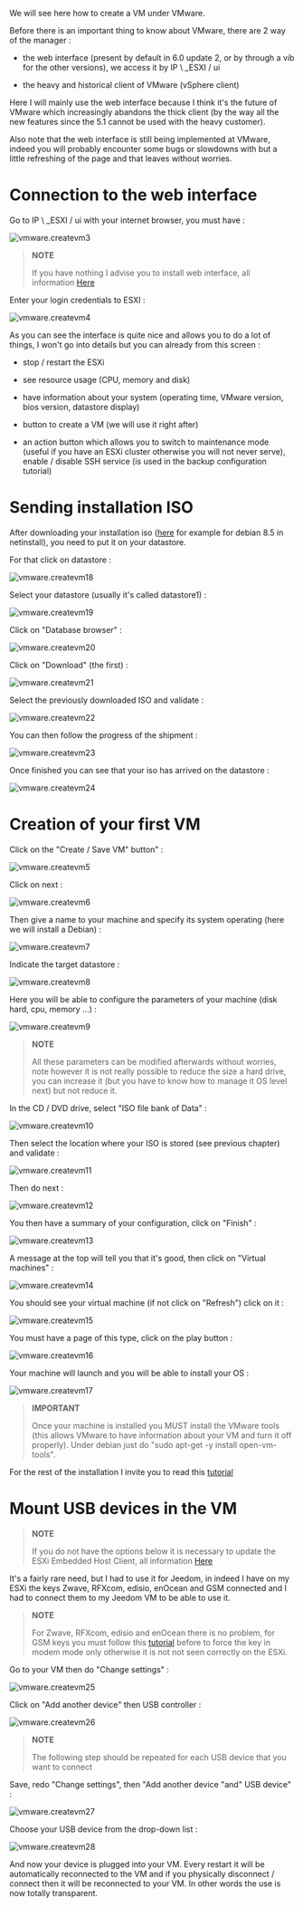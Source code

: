 We will see here how to create a VM under VMware.

Before there is an important thing to know about VMware, there are 2
way of the manager :

-   the web interface (present by default in 6.0 update 2, or by
    through a vib for the other versions), we access it by
    IP \ _ESXI / ui

-   the heavy and historical client of VMware (vSphere client)

Here I will mainly use the web interface because I think it's
the future of VMware which increasingly abandons the thick client
(by the way all the new features since the 5.1 cannot be used
with the heavy customer).

Also note that the web interface is still being implemented
at VMware, indeed you will probably encounter some bugs or
slowdowns with but a little refreshing of the page and that
leaves without worries.

Connection to the web interface 
===========================

Go to IP \ _ESXI / ui with your internet browser, you must have :

![vmware.createvm3](images/vmware.createvm3.PNG)

> **NOTE**
>
> If you have nothing I advise you to install
> web interface, all information
> [Here](https://doc.jeedom.com/en_US/howto/doc-howto-vmware.trucs_et_astuces.html)

Enter your login credentials to ESXI :

![vmware.createvm4](images/vmware.createvm4.PNG)

As you can see the interface is quite nice and allows you to
do a lot of things, I won't go into details but you
can already from this screen :

-   stop / restart the ESXi

-   see resource usage (CPU, memory and disk)

-   have information about your system (operating time,
    VMware version, bios version, datastore display)

-   button to create a VM (we will use it right after)

-   an action button which allows you to switch to maintenance mode
    (useful if you have an ESXi cluster otherwise you will not
    never serve), enable / disable SSH service (is used
    in the backup configuration tutorial)

Sending installation ISO 
=============================

After downloading your installation iso
([here](http://cdimage.debian.org/debian-cd/8.5.0/amd64/iso-cd/debian-8.5.0-amd64-netinst.iso)
for example for debian 8.5 in netinstall), you need to put it on
your datastore.

For that click on datastore :

![vmware.createvm18](images/vmware.createvm18.PNG)

Select your datastore (usually it's called datastore1) :

![vmware.createvm19](images/vmware.createvm19.PNG)

Click on "Database browser" :

![vmware.createvm20](images/vmware.createvm20.PNG)

Click on "Download" (the first) :

![vmware.createvm21](images/vmware.createvm21.PNG)

Select the previously downloaded ISO and validate :

![vmware.createvm22](images/vmware.createvm22.PNG)

You can then follow the progress of the shipment :

![vmware.createvm23](images/vmware.createvm23.PNG)

Once finished you can see that your iso has arrived on the
datastore :

![vmware.createvm24](images/vmware.createvm24.PNG)

Creation of your first VM 
=============================

Click on the "Create / Save VM" button" :

![vmware.createvm5](images/vmware.createvm5.PNG)

Click on next :

![vmware.createvm6](images/vmware.createvm6.PNG)

Then give a name to your machine and specify its system
operating (here we will install a Debian) :

![vmware.createvm7](images/vmware.createvm7.PNG)

Indicate the target datastore :

![vmware.createvm8](images/vmware.createvm8.PNG)

Here you will be able to configure the parameters of your machine (disk
hard, cpu, memory ...) :

![vmware.createvm9](images/vmware.createvm9.PNG)

> **NOTE**
>
> All these parameters can be modified afterwards without worries, note
> however it is not really possible to reduce the size
> a hard drive, you can increase it (but you have to know how to manage it
> OS level next) but not reduce it.

In the CD / DVD drive, select "ISO file bank of
Data" :

![vmware.createvm10](images/vmware.createvm10.PNG)

Then select the location where your ISO is stored (see
previous chapter) and validate :

![vmware.createvm11](images/vmware.createvm11.PNG)

Then do next :

![vmware.createvm12](images/vmware.createvm12.PNG)

You then have a summary of your configuration, click on
"Finish" :

![vmware.createvm13](images/vmware.createvm13.PNG)

A message at the top will tell you that it's good, then click on
"Virtual machines" :

![vmware.createvm14](images/vmware.createvm14.PNG)

You should see your virtual machine (if not click
on "Refresh") click on it :

![vmware.createvm15](images/vmware.createvm15.PNG)

You must have a page of this type, click on the play button :

![vmware.createvm16](images/vmware.createvm16.PNG)

Your machine will launch and you will be able to install
your OS :

![vmware.createvm17](images/vmware.createvm17.PNG)

> **IMPORTANT**
>
> Once your machine is installed you MUST install the
> VMware tools (this allows VMware to have information about your VM
> and turn it off properly). Under debian just do
> "sudo apt-get -y install open-vm-tools".

For the rest of the installation I invite you to read this
[tutorial](https://doc.jeedom.com/en_US/howto/doc-howto-debian.installation.html#_installation)

Mount USB devices in the VM 
=======================================

> **NOTE**
>
> If you do not have the options below it is necessary to update
> the ESXi Embedded Host Client, all information
> [Here](https://doc.jeedom.com/en_US/howto/doc-howto-vmware.trucs_et_astuces.html)

It's a fairly rare need, but I had to use it for Jeedom, in
indeed I have on my ESXi the keys Zwave, RFXcom, edisio, enOcean and GSM
connected and I had to connect them to my Jeedom VM to be able to
use it.

> **NOTE**
>
> For Zwave, RFXcom, edisio and enOcean there is no problem, for
> GSM keys you must follow this
> [tutorial](https://doc.jeedom.com/en_US/howto/doc-howto-gsm.huawei_mode_modem.html)
> before to force the key in modem mode only otherwise it is not
> not seen correctly on the ESXi.

Go to your VM then do "Change settings" :

![vmware.createvm25](images/vmware.createvm25.PNG)

Click on "Add another device" then USB controller :

![vmware.createvm26](images/vmware.createvm26.PNG)

> **NOTE**
>
> The following step should be repeated for each USB device that
> you want to connect

Save, redo "Change settings", then "Add another
device "and" USB device" :

![vmware.createvm27](images/vmware.createvm27.PNG)

Choose your USB device from the drop-down list :

![vmware.createvm28](images/vmware.createvm28.PNG)

And now your device is plugged into your VM. Every
restart it will be automatically reconnected to the VM and if you
physically disconnect / connect then it will be reconnected to
your VM. In other words the use is now totally
transparent.
